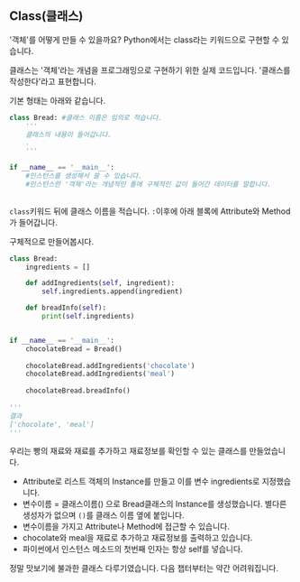 ## Class(클래스)

'객체'를 어떻게 만들 수 있을까요? Python에서는 class라는 키워드으로 구현할 수 있습니다. 

클래스는 '객체'라는 개념을 프로그래밍으로 구현하기 위한 실제 코드입니다. '클래스를 작성한다'라고 표현합니다.

기본 형태는 아래와 같습니다. 

~~~python
class Bread: #클래스 이름은 임의로 적습니다. 
    '''
    클래스의 내용이 들어갑니다.
    .
    '''

if __name__ == '__main__':
	#인스턴스를 생성해서 쓸 수 있습니다. 
    #인스턴스란 '객체'라는 개념적인 틀에 구체적인 값이 들어간 데이터를 말합니다. 
    
~~~

`class`키워드 뒤에 클래스 이름을 적습니다. `:`이후에 아래 블록에 Attribute와 Method가 들어갑니다. 



구체적으로 만들어봅시다. 

~~~python
class Bread:
    ingredients = []

    def addIngredients(self, ingredient):
        self.ingredients.append(ingredient)

    def breadInfo(self):
        print(self.ingredients)


if __name__ == '__main__':
    chocolateBread = Bread()
    
    chocolateBread.addIngredients('chocolate')
    chocolateBread.addIngredients('meal')
    
    chocolateBread.breadInfo()
    
'''
결과
['chocolate', 'meal']
'''
~~~

우리는 빵의 재료와 재료를 추가하고 재료정보를 확인할 수 있는 클래스를 만들었습니다. 

* Attribute로 리스트 객체의 Instance를 만들고 이를 변수 ingredients로 지정했습니다. 
* 변수이름 = 클래스이름() 으로 Bread클래스의 Instance를 생성했습니다. 별다른 생성자가 없으며 `()`를 클래스 이름 옆에 붙입니다.  
* 변수이름을 가지고 Attribute나 Method에 접근할 수 있습니다.  
* chocolate와 meal을 재료로 추가하고 재료정보를 출력하고 있습니다. 
* 파이썬에서 인스턴스 메소드의 첫번째 인자는 항상 self를 넣습니다. 



정말 맛보기에 불과한 클래스 다루기였습니다. 다음 챕터부터는 약간 어려워집니다.



